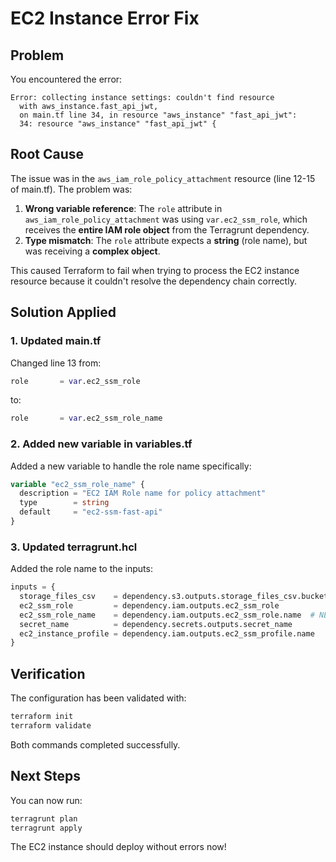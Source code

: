 # EC2 Instance Error Fix

## Problem
You encountered the error:
```
Error: collecting instance settings: couldn't find resource
  with aws_instance.fast_api_jwt,
  on main.tf line 34, in resource "aws_instance" "fast_api_jwt":
  34: resource "aws_instance" "fast_api_jwt" {
```

## Root Cause
The issue was in the `aws_iam_role_policy_attachment` resource (line 12-15 of main.tf). The problem was:

1. **Wrong variable reference**: The `role` attribute in `aws_iam_role_policy_attachment` was using `var.ec2_ssm_role`, which receives the **entire IAM role object** from the Terragrunt dependency.
2. **Type mismatch**: The `role` attribute expects a **string** (role name), but was receiving a **complex object**.

This caused Terraform to fail when trying to process the EC2 instance resource because it couldn't resolve the dependency chain correctly.

## Solution Applied

### 1. Updated main.tf
Changed line 13 from:
```terraform
role       = var.ec2_ssm_role
```
to:
```terraform
role       = var.ec2_ssm_role_name
```

### 2. Added new variable in variables.tf
Added a new variable to handle the role name specifically:
```terraform
variable "ec2_ssm_role_name" {
  description = "EC2 IAM Role name for policy attachment"
  type        = string
  default     = "ec2-ssm-fast-api"
}
```

### 3. Updated terragrunt.hcl
Added the role name to the inputs:
```terraform
inputs = {
  storage_files_csv    = dependency.s3.outputs.storage_files_csv.bucket
  ec2_ssm_role         = dependency.iam.outputs.ec2_ssm_role
  ec2_ssm_role_name    = dependency.iam.outputs.ec2_ssm_role.name  # NEW
  secret_name          = dependency.secrets.outputs.secret_name
  ec2_instance_profile = dependency.iam.outputs.ec2_ssm_profile.name
}
```

## Verification
The configuration has been validated with:
```bash
terraform init
terraform validate
```

Both commands completed successfully.

## Next Steps
You can now run:
```bash
terragrunt plan
terragrunt apply
```

The EC2 instance should deploy without errors now!
